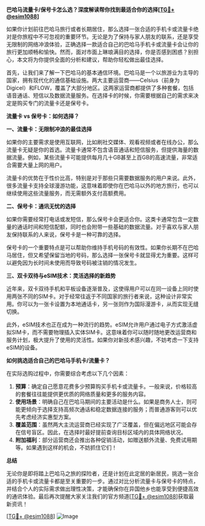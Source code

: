 **巴哈马流量卡/保号卡怎么选？深度解读帮你找到最适合你的选择[[TG💪+ @esim1088](https://t.me/s/esim1088)]**

如果你计划前往巴哈马旅行或者长期居住，那么选择一张合适的手机卡或流量卡绝对是你旅程中不可忽视的重要环节。无论是为了保持与家人朋友的联系，还是享受无限制的网络冲浪体验，正确选择一款适合自己的巴哈马手机卡或流量卡会让你的旅行更加顺畅和愉快。然而，面对市面上琳琅满目的选择，你是否感到困惑？别担心，本文将为你提供全面的分析和建议，帮助你轻松做出最佳选择。

首先，让我们来了解一下巴哈马的基本通信环境。巴哈马是一个以旅游业为主导的国家，拥有现代化的通信基础设施。两大主要运营商——Celsius（前身为Digicel）和FLOW，覆盖了大部分地区。这两家运营商都提供了多种套餐，包括语音通话、短信以及数据流量服务。在选择卡的时候，你需要根据自己的需求来决定是购买专门的流量卡还是保号卡。

**流量卡 vs 保号卡：如何选择？**

**一、流量卡：无限制冲浪的最佳选择**

如果你的主要需求是使用互联网，比如刷社交媒体、观看视频或者在线办公，那么流量卡无疑是你的首选。流量卡通常不包含语音通话和短信服务，但提供海量的数据流量。例如，某些流量卡可能提供每月几十GB甚至上百GB的高速流量，非常适合需要大量上网的用户。

流量卡的优势在于性价比高，特别是对于那些只需要数据服务的用户来说。此外，很多流量卡支持全球漫游功能，这意味着即使你在巴哈马以外的地方旅行，也可以继续使用这些流量服务，而无需额外支付高额费用。

**二、保号卡：通讯无忧的选择**

如果你需要经常打电话或发短信，那么保号卡会更适合你。这类卡通常包含一定数量的通话时间和短信配额，同时也会附带一些基础的数据流量。对于喜欢与家人朋友保持联系的人来说，保号卡是一种可靠的选择。

保号卡的一个重要特点是可以帮助你维持手机号码的有效性。如果你长期不在巴哈马居住，但又希望保留当地的号码，那么选择一张保号卡就显得尤为重要。这样可以避免因为长时间未使用而导致号码被注销的情况发生。

**三、双卡双待与eSIM技术：灵活选择的新趋势**

近年来，双卡双待手机和平板设备逐渐普及，这使得用户可以在同一设备上同时使用两张不同的SIM卡。对于经常往返于不同国家的旅行者来说，这种设计非常实用。你可以为一张卡设置为本地通话卡，另一张则作为国际漫游卡，从而实现无缝切换。

此外，eSIM技术也正在成为一种流行的趋势。eSIM允许用户通过电子方式激活虚拟SIM卡，而不需要物理插入实体SIM卡。这意味着你可以随时随地更改运营商和服务计划，极大提升了使用的灵活性。如果你对新技术感兴趣，不妨考虑一下支持eSIM的设备。

**如何挑选适合自己的巴哈马手机卡/流量卡？**

在实际选购过程中，你需要综合考虑以下几个因素：

1. **预算**：确定自己愿意花费多少预算购买手机卡或流量卡。一般来说，价格较高的套餐往往能提供更优质的网络质量和更多的服务内容。
2. **使用场景**：明确自己在巴哈马期间的主要活动是什么。如果是商务人士，则可能更倾向于选择支持高频次通话和稳定数据连接的服务；而普通游客则可以优先考虑经济实惠型方案。
3. **覆盖范围**：虽然两大主流运营商已经实现了广泛覆盖，但在偏远地区可能会存在信号盲区。因此，在选择时最好提前查询目标区域内的具体网络状况。
4. **附加福利**：部分运营商还会推出各种促销活动，如赠送额外流量、免费试用期等。如果遇到这样的机会，不妨抓住它们！

**总结**

无论你是即将踏上巴哈马之旅的探险者，还是计划在此定居的新居民，挑选一张合适的手机卡或流量卡都是至关重要的一步。通过对比分析流量卡与保号卡的特点，并结合个人的实际需求做出理性决策，才能确保你在异国他乡也能享受到便捷高效的通讯体验。最后再次提醒大家关注我们的官方频道[[TG💪+ @esim1088](https://t.me/s/esim1088)]获取最新资讯！

[[TG💪+ @esim1088](https://t.me/s/esim1088)] ![Image](https://i.postimg.cc/4NQfJmqS/Snipaste-2025-05-13-00-14-12.png)